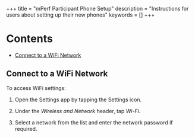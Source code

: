 +++
title = "mPerf Participant Phone Setup"
description = "Instructions for users about setting up their new phones"
keywords = []
+++

# Contents

- [Connect to a WiFi Network](#wifi)

## Connect to a WiFi Network

To access WiFi settings:

1) Open the Settings app by tapping the Settings icon.

2) Under the *Wireless and Network* header, tap *Wi-Fi*.

3) Select a network from the list and enter the network password if required.
